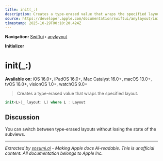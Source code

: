 ```yaml
---
title: init(_:)
description: Creates a type-erased value that wraps the specified layout.
source: https://developer.apple.com/documentation/swiftui/anylayout/init(_:)
timestamp: 2025-10-29T00:10:20.424Z
---
```


**Navigation:** [Swiftui](/documentation/swiftui) › [anylayout](/documentation/swiftui/anylayout)

**Initializer**

# init(_:)

**Available on:** iOS 16.0+, iPadOS 16.0+, Mac Catalyst 16.0+, macOS 13.0+, tvOS 16.0+, visionOS 1.0+, watchOS 9.0+

> Creates a type-erased value that wraps the specified layout.

```swift
init<L>(_ layout: L) where L : Layout
```

## Discussion

You can switch between type-erased layouts without losing the state of the subviews.

---

*Extracted by [sosumi.ai](https://sosumi.ai) - Making Apple docs AI-readable.*
*This is unofficial content. All documentation belongs to Apple Inc.*
